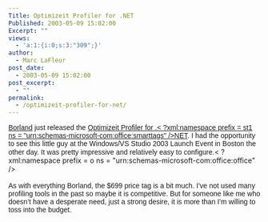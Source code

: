 ```yaml
---
Title: Optimizeit Profiler for .NET
Published: 2003-05-09 15:02:00
Excerpt: ""
views:
  - 'a:1:{i:0;s:3:"309";}'
author:
  - Marc LaFleur
post_date:
  - 2003-05-09 15:02:00
post_excerpt:
  - ""
permalink:
  - /optimizeit-profiler-for-net/
---
```

<p class=MsoNormal style="MARGIN: 0in 0in 0pt"><a href="http://massivescale.blob.core.windows.net/blogmedia/2003/05/www.borland.com" target=_blank><span style="FONT-FAMILY: Arial">Borland</span></a><span style="FONT-FAMILY: Arial"> just released the </span><a href="http://www.borland.com/opt_profiler/index.html" target=_blank><span style="FONT-FAMILY: Arial">Optimizeit Profiler for .< ?xml:namespace prefix = st1 ns = "urn:schemas-microsoft-com:office:smarttags" /><st1:stockticker>NET</st1:stockticker></span></a><span style="FONT-FAMILY: Arial">. I had the opportunity to see this little guy at the Windows/VS Studio 2003 Launch Event in </span><st1:city><st1:place><span style="FONT-FAMILY: Arial"><st1:city><st1:place>Boston</st1:place></st1:city></span></st1:place></st1:city><span style="FONT-FAMILY: Arial"> the other day. It was pretty impressive and relatively easy to configure.</span>< ?xml:namespace prefix = o ns = "urn:schemas-microsoft-com:office:office" /><o:p></o:p></p>

<p class=MsoNormal style="MARGIN: 0in 0in 0pt"><o:p>&nbsp;</o:p></p>

<p class=MsoNormal style="MARGIN: 0in 0in 0pt"><span style="FONT-FAMILY: Arial">As with everything Borland, the $699 price tag is a bit much. I&#8217;ve not used many profiling tools in the past so maybe it is competitive. But for someone like me who doesn&#8217;t have a desperate need, just a strong desire, it is more than I&#8217;m willing to toss into the budget. </span></p>
